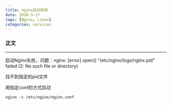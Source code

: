 ```yaml
---
title: nginx启动失败
date: 2020-3-17
tags: [Nginx, Linux]
categories: services
---
```


### 正文

---
启动Nginx失败，问题：nginx: [error] open() "/etc/nginx/logs/nginx.pid" failed (2: No such file or directory)

找不到指定的pid文件

用指定conf的方式启动

`nginx -c /etc/nginx/nginx.conf`